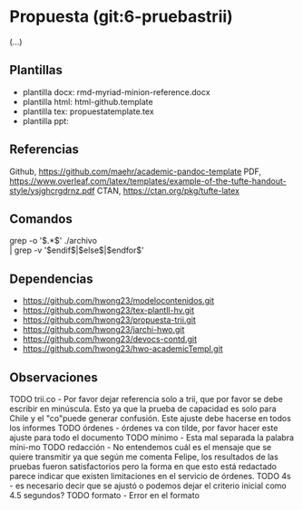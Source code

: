 # Propuesta (git:6-pruebastrii)
(...)

## Plantillas
* plantilla docx: rmd-myriad-minion-reference.docx
* plantilla html: html-github.template
* plantilla tex: propuestatemplate.tex
* plantilla ppt:


## Referencias
Github, https://github.com/maehr/academic-pandoc-template
PDF, https://www.overleaf.com/latex/templates/example-of-the-tufte-handout-style/ysjghcrgdrnz.pdf
CTAN, https://ctan.org/pkg/tufte-latex 


## Comandos
grep -o '\$.*\$' ./archivo \
| grep -v '\$endif\$\|\$else\$\|\$endfor\$'


## Dependencias
* https://github.com/hwong23/modelocontenidos.git
* https://github.com/hwong23/tex-plantll-hv.git
* https://github.com/hwong23/propuesta-trii.git
* https://github.com/hwong23/jarchi-hwo.git
* https://github.com/hwong23/devocs-contd.git
* https://github.com/hwong23/hwo-academicTempl.git


## Observaciones
TODO trii.co - Por favor dejar referencia solo a trii, que por favor se debe escribir en minúscula. Esto ya que la prueba de capacidad es solo para Chile  y el "co"puede generar confusión. Este ajuste debe hacerse en todos los informes
TODO órdenes - órdenes va con tilde, por favor hacer este ajuste para todo el documento
TODO mínimo - Esta mal separada la palabra míni-mo
TODO redacción - No entendemos cuál es el mensaje que se quiere transmitir ya que según me comenta Felipe, los resultados de las pruebas fueron satisfactorios pero la forma en que esto está redactado parece indicar que existen limitaciones en el servicio de órdenes.
TODO 4s - es necesario decir que se ajustó o podemos dejar el criterio inicial como 4.5 segundos?
TODO formato - Error en el formato

